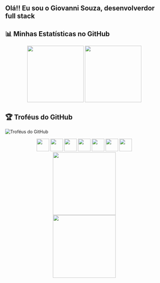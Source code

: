 ## Olá!! Eu sou o Giovanni Souza, desenvolverdor full stack

## 📊 Minhas Estatísticas no GitHub

<div align="center">
  <img height="180em" src="https://github-readme-stats.vercel.app/api?username=GiovanniDSouza&show_icons=true&theme=dracula"/>
  <img height="180em" src="https://github-readme-stats.vercel.app/api/top-langs/?username=GiovanniDSouza&layout=compact&theme=dracula"/>
</div>

## 🏆 Troféus do GitHub

![Troféus do GitHub](https://github-profile-trophy.vercel.app/?username=GiovanniDSouza&theme=radical)

<div align="center">
  <img src="https://cdn.jsdelivr.net/gh/devicons/devicon/icons/javascript/javascript-original.svg" width="40" height="40"/>
  <img src="https://cdn.jsdelivr.net/gh/devicons/devicon/icons/python/python-original.svg" width="40" height="40"/>
  <img src="https://cdn.jsdelivr.net/gh/devicons/devicon/icons/java/java-original.svg" width="40" height="40"/>
  <img src="https://cdn.jsdelivr.net/gh/devicons/devicon/icons/react/react-original.svg" width="40" height="40"/>
  <img src="https://cdn.jsdelivr.net/gh/devicons/devicon/icons/html5/html5-original.svg" width="40" height="40"/>
  <img src="https://cdn.jsdelivr.net/gh/devicons/devicon/icons/css3/css3-original.svg" width="40" height="40"/>
  <img src="https://cdn.jsdelivr.net/gh/devicons/devicon/icons/bootstrap/bootstrap-original.svg" width="40" height="40"/>
</div>

<div align="center">
  <img src="https://media.giphy.com/media/13HgwGsXF0aiGY/giphy.gif" width="200px">
</div>

<div align="center">
  <img src="https://media.giphy.com/media/xUPGcgtKxm4PADyHhW/giphy.gif" width="200px">

</div>

